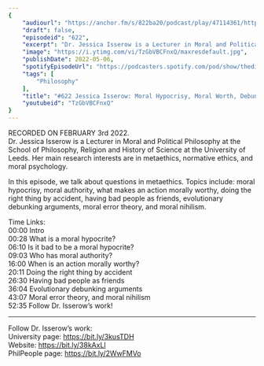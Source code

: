 ```yaml
---
{
	"audiourl": "https://anchor.fm/s/822ba20/podcast/play/47114361/https%3A%2F%2Fd3ctxlq1ktw2nl.cloudfront.net%2Fstaging%2F2022-1-3%2Fbe60a3b8-fcdf-c606-e4e1-ed0e47ccc7bb.m4a",
	"draft": false,
	"episodeid": "622",
	"excerpt": "Dr. Jessica Isserow is a Lecturer in Moral and Political Philosophy at the School of Philosophy, Religion and History of Science at the University of Leeds. Her main research interests are in metaethics, normative ethics, and moral psychology.",
	"image": "https://i.ytimg.com/vi/TzGbVBCFnxQ/maxresdefault.jpg",
	"publishDate": 2022-05-06,
	"spotifyEpisodeUrl": "https://podcasters.spotify.com/pod/show/thedissenter/episodes/622-Jessica-Isserow-Moral-Hypocrisy--Moral-Worth--Debunking-Arguments--and-Moral-Nihilism-e1dsalp",
	"tags": [
		"Philosophy"
	],
	"title": "#622 Jessica Isserow: Moral Hypocrisy, Moral Worth, Debunking Arguments, and Moral Nihilism",
	"youtubeid": "TzGbVBCFnxQ"
}
---
```

RECORDED ON FEBRUARY 3rd 2022.  
Dr. Jessica Isserow is a Lecturer in Moral and Political Philosophy at the School of Philosophy, Religion and History of Science at the University of Leeds. Her main research interests are in metaethics, normative ethics, and moral psychology.

In this episode, we talk about questions in metaethics. Topics include: moral hypocrisy, moral authority, what makes an action morally worthy, doing the right thing by accident, having bad people as friends, evolutionary debunking arguments, moral error theory, and moral nihilism.

Time Links:  
<time>00:00</time> Intro  
<time>00:28</time> What is a moral hypocrite?  
<time>06:10</time> Is it bad to be a moral hypocrite?  
<time>09:03</time> Who has moral authority?  
<time>16:00</time> When is an action morally worthy?  
<time>20:11</time> Doing the right thing by accident  
<time>26:30</time> Having bad people as friends  
<time>36:04</time> Evolutionary debunking arguments  
<time>43:07</time> Moral error theory, and moral nihilism  
<time>52:35</time> Follow Dr. Isserow’s work!

---

Follow Dr. Isserow’s work:  
University page: https://bit.ly/3kusTDH  
Website: https://bit.ly/38kAxLl  
PhilPeople page: https://bit.ly/2WwFMVo
